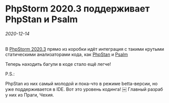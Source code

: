 PhpStorm 2020.3 поддерживает PhpStan и Psalm
============================================

###### 2020-12-14

В [PhpStorm 2020.3](https://www.jetbrains.com/ru-ru/phpstorm/whatsnew/2020-3/) прямо из коробки идёт интеграция с такими
крутыми статическими анализаторами кода, как [PhpStan](https://packagist.org/packages/phpstan/phpstan)
и [Psalm](https://packagist.org/packages/vimeo/psalm)

Теперь находить багули в коде стало ещё легче!

P.S.:

PhpStan из них самый молодой и пока-что в режиме betta-версии, но уже поддерживается в IDE. Вот это уровень кодинга! ￼
Главный разраб у них из Праги, Чехия.
